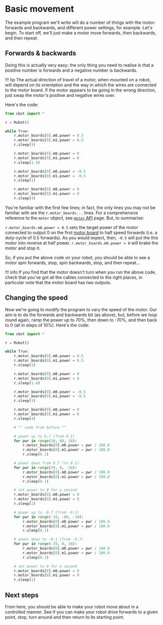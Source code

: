 # Basic movement

The example program we'll write will do a number of things with the motor: forwards and backwards, and different power settings, for example. Let's begin. To start off, we'll just make a motor move forwards, then backwards, and then repeat.

## Forwards & backwards

Doing this is actually very easy; the only thing you need to realise is that a positive number is forwards and a negative number is backwards.

!!! tip
    The actual direction of travel of a motor, when mounted on a robot, will depend on its orientation and the way in which the wires are connected to the motor board. If the motor appears to be going in the wrong direction, just swap the motor's positive and negative wires over.

Here's the code:

```python
from sbot import *

r = Robot()

while True:
    r.motor_boards[0].m0.power = 0.5
    r.motor_boards[0].m1.power = 0.5
    r.sleep(3)

    r.motor_boards[0].m0.power = 0
    r.motor_boards[0].m1.power = 0
    r.sleep(1.4)

    r.motor_boards[0].m0.power = -0.5
    r.motor_boards[0].m1.power = -0.5
    r.sleep(1)

    r.motor_boards[0].m0.power = 0
    r.motor_boards[0].m1.power = 0
    r.sleep(4)
```

You're familiar with the first few lines; in fact, the only lines you may not be familiar with are the `r.motor_boards...` lines. For a comprehensive reference to the `motor` object, see [`motor` API](../programming/motor-board.md) page.
But, to summarise:

`r.motor_boards.m0.power = 0.5` sets the target power of the motor connected to output 0 on the first [motor board](../kit/motor-board.md) to half speed forwards (i.e. a duty-cycle of 0.5 forwards). As you would expect, then, `-0.5` will put the this motor into reverse at half power.
`r.motor_boards.m0.power = 0` will brake the motor and stop it.

So, if you put the above code on your robot, you should be able to see a motor spin forwards, stop, spin backwards, stop, and then repeat...

!!! info
    If you find that the motor doesn't turn when you run the above code, check that you've got all the cables connected to the right places, in particular note that the motor board has _two_ outputs.

## Changing the speed

Now we're going to modify the program to vary the speed of the motor. Our aim is to do the forwards and backwards bit (as above), but, before we loop round again, ramp the power up to 70%, then down to -70%, and then back to 0 (all in steps of 10%). Here's the code:

```python
from sbot import *

r = Robot()

while True:
    r.motor_boards[0].m0.power = 0.5
    r.motor_boards[0].m1.power = 0.5
    r.sleep(3)

    r.motor_boards[0].m0.power = 0
    r.motor_boards[0].m1.power = 0
    r.sleep(1.4)

    r.motor_boards[0].m0.power = -0.5
    r.motor_boards[0].m1.power = -0.5
    r.sleep(1)

    r.motor_boards[0].m0.power = 0
    r.motor_boards[0].m1.power = 0
    r.sleep(4)

    # ^^ code from before ^^

    # power up to 0.7 (from 0.1)
    for pwr in range(10, 80, 10):
        r.motor_boards[0].m0.power = pwr / 100.0
        r.motor_boards[0].m1.power = pwr / 100.0
        r.sleep(0.1)

    # power down from 0.7 (to 0.1)
    for pwr in range(70, 0, -10):
        r.motor_boards[0].m0.power = pwr / 100.0
        r.motor_boards[0].m1.power = pwr / 100.0
        r.sleep(0.1)

    # set power to 0 for a second
    r.motor_boards[0].m0.power = 0
    r.motor_boards[0].m1.power = 0
    r.sleep(1)

    # power up to -0.7 (from -0.1)
    for pwr in range(-10, -80, -10):
        r.motor_boards[0].m0.power = pwr / 100.0
        r.motor_boards[0].m1.power = pwr / 100.0
        r.sleep(0.1)

    # power down to -0.1 (from -0.7)
    for pwr in range(-70, 0, 10):
        r.motor_boards[0].m0.power = pwr / 100.0
        r.motor_boards[0].m1.power = pwr / 100.0
        r.sleep(0.1)

    # set power to 0 for a second
    r.motor_boards[0].m0.power = 0
    r.motor_boards[0].m1.power = 0
    r.sleep(1)
```

## Next steps

From here, you should be able to make your robot move about in a controlled manner. See if you can make your robot drive forwards to a given point, stop, turn around and then return to its starting point.

